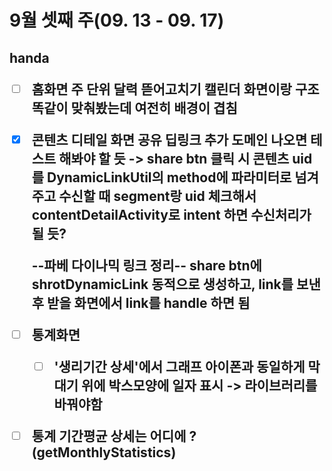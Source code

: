 <h1>9월 셋째 주(09. 13 - 09. 17)





<h2> handa


- [ ] 홈화면 주 단위 달력 뜯어고치기
  캘린더 화면이랑 구조 똑같이 맞춰봤는데 여전히 배경이 겹침

- [x] 콘텐츠 디테일 화면 공유 딥링크 추가
  도메인 나오면 테스트 해봐야 할 듯
  -> share btn 클릭 시 콘텐츠 uid 를 DynamicLinkUtil의 method에 파라미터로 넘겨주고
  수신할 때 segment랑 uid 체크해서 contentDetailActivity로 intent 하면 수신처리가 될 듯?

  --파베 다이나믹 링크 정리--
  share btn에 shrotDynamicLink 동적으로 생성하고, link를 보낸 후 받을 화면에서 link를 handle 하면 됨


- [ ] 통계화면
  - [ ] '생리기간 상세'에서 그래프 아이폰과 동일하게 막대기 위에 박스모양에 일자 표시
    -> 라이브러리를 바꿔야함
- [ ] 통계 기간평균 상세는 어디에 ? (getMonthlyStatistics)
